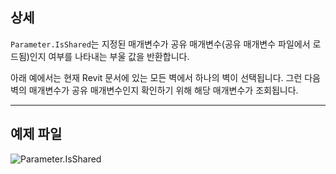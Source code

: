 ## 상세
`Parameter.IsShared`는 지정된 매개변수가 공유 매개변수(공유 매개변수 파일에서 로드됨)인지 여부를 나타내는 부울 값을 반환합니다.

아래 예에서는 현재 Revit 문서에 있는 모든 벽에서 하나의 벽이 선택됩니다. 그런 다음 벽의 매개변수가 공유 매개변수인지 확인하기 위해 해당 매개변수가 조회됩니다.
___
## 예제 파일

![Parameter.IsShared](./Revit.Elements.Parameter.IsShared_img.jpg)
